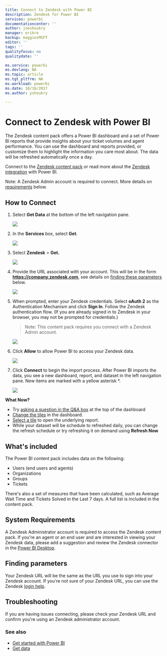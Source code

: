 ```yaml
---
title: Connect to Zendesk with Power BI
description: Zendesk for Power BI
services: powerbi
documentationcenter: ''
author: joeshoukry
manager: erikre
backup: maggiesMSFT
editor: ''
tags: ''
qualityfocus: no
qualitydate: ''

ms.service: powerbi
ms.devlang: NA
ms.topic: article
ms.tgt_pltfrm: NA
ms.workload: powerbi
ms.date: 10/16/2017
ms.author: yshoukry

---
```

# Connect to Zendesk with Power BI
The Zendesk content pack offers a Power BI dashboard and a set of Power BI reports that provide insights about your ticket volumes and agent performance. You can use the dashboard and reports provided, or customize them to highlight the information you care most about.  The data will be refreshed automatically once a day. 

Connect to the [Zendesk content pack](https://app.powerbi.com/getdata/services/zendesk) or read more about the [Zendesk integration](https://powerbi.microsoft.com/integrations/zendesk) with Power BI.

Note: A Zendesk Admin account is required to connect. More details on [requirements](#Requirements) below.

## How to Connect
1. Select **Get Data** at the bottom of the left navigation pane.
   
   ![](media/powerbi-content-pack-zendesk/PBI_GetData.png)
2. In the **Services** box, select **Get**.
   
   ![](media/powerbi-content-pack-zendesk/PBI_GetServices.png) 
3. Select **Zendesk** \> **Get.**
   
   ![](media/powerbi-content-pack-zendesk/zendesk.png)
4. Provide the URL associated with your account. This will be in the form **https://company.zendesk.com**, see details on [finding these parameters](#FindingParams) below.
   
   ![](media/powerbi-content-pack-zendesk/PBI_ZendeskConnect.png)
5. When prompted, enter your Zendesk credentials.  Select **oAuth 2** as the Authentication Mechanism and click **Sign In**. Follow the Zendesk authentication flow. (If you are already signed in to Zendesk in your browser, you may not be prompted for credentials.)
   
   > Note: This content pack requires you connect with a Zendesk Admin account. 
   > 
   > 
   
   ![](media/powerbi-content-pack-zendesk/PBI_ZendeskSignIn.png)
6. Click **Allow** to allow Power BI to access your Zendesk data.
   
   ![](media/powerbi-content-pack-zendesk/zendesk2.jpg)
7. Click **Connect** to begin the import process. After Power BI imports the data, you see a new dashboard, report, and dataset in the left navigation pane. New items are marked with a yellow asterisk \*.
   
   ![](media/powerbi-content-pack-zendesk/PBI_ZendeskDash.png)

**What Now?**

* Try [asking a question in the Q&A box](powerbi-service-q-and-a.md) at the top of the dashboard
* [Change the tiles](powerbi-service-edit-a-tile-in-a-dashboard.md) in the dashboard.
* [Select a tile](powerbi-service-dashboard-tiles.md) to open the underlying report.
* While your dataset will be schedule to refreshed daily, you can change the refresh schedule or try refreshing it on demand using **Refresh Now**

## What's included
The Power BI content pack includes data on the following:  

* Users (end users and agents)  
* Organizations  
* Groups  
* Tickets  

There's also a set of measures that have been calculated, such as Average Wait Time and Tickets Solved in the Last 7 days. A full list is included in the content pack.

<a name="Requirements"></a>

## System Requirements
A Zendesk Administrator account is required to access the Zendesk content pack. If you're an agent or an end user and are interested in viewing your Zendesk data, please add a suggestion and review the Zendesk connector in the [Power BI Desktop](powerbi-desktop-connect-to-data.md).

<a name="FindingParams"></a>

## Finding parameters
Your Zendesk URL will be the same as the URL you use to sign into your Zendesk account. If you're not sure of your Zendesk URL, you can use the Zendesk [login help](https://www.zendesk.com/login/).

## Troubleshooting
If you are having issues connecting, please check your Zendesk URL and confirm you're using an Zendesk administrator account.

### See also
* [Get started with Power BI](powerbi-service-get-started.md)
* [Get data](service-get-data.md)

